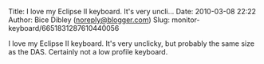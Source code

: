 Title: I love my Eclipse II keyboard. It&#39;s very uncli...
Date: 2010-03-08 22:22
Author: Bice Dibley (noreply@blogger.com)
Slug: monitor-keyboard/6651831287610440056

I love my Eclipse II keyboard. It's very unclicky, but probably the same
size as the DAS. Certainly not a low profile keyboard.

